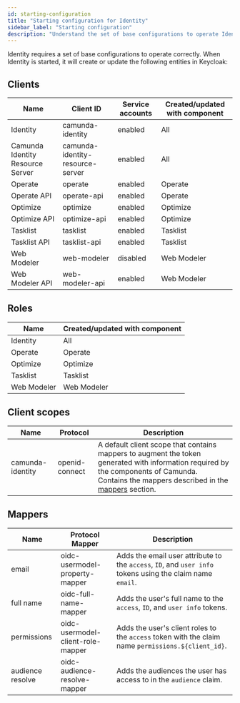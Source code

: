 ```yaml
---
id: starting-configuration
title: "Starting configuration for Identity"
sidebar_label: "Starting configuration"
description: "Understand the set of base configurations to operate Identity correctly."
---
```


Identity requires a set of base configurations to operate correctly. When Identity is started, it will
create or update the following entities in Keycloak:

## Clients

| Name                             | Client ID                        | Service accounts | Created/updated with component |
| -------------------------------- | -------------------------------- | ---------------- | ------------------------------ |
| Identity                         | camunda-identity                 | enabled          | All                            |
| Camunda Identity Resource Server | camunda-identity-resource-server | enabled          | All                            |
| Operate                          | operate                          | enabled          | Operate                        |
| Operate API                      | operate-api                      | enabled          | Operate                        |
| Optimize                         | optimize                         | enabled          | Optimize                       |
| Optimize API                     | optimize-api                     | enabled          | Optimize                       |
| Tasklist                         | tasklist                         | enabled          | Tasklist                       |
| Tasklist API                     | tasklist-api                     | enabled          | Tasklist                       |
| Web Modeler                      | web-modeler                      | disabled         | Web Modeler                    |
| Web Modeler API                  | web-modeler-api                  | enabled          | Web Modeler                    |

## Roles

| Name        | Created/updated with component |
| ----------- | ------------------------------ |
| Identity    | All                            |
| Operate     | Operate                        |
| Optimize    | Optimize                       |
| Tasklist    | Tasklist                       |
| Web Modeler | Web Modeler                    |

## Client scopes

| Name             | Protocol       | Description                                                                                                                                                                                            |
| ---------------- | -------------- | ------------------------------------------------------------------------------------------------------------------------------------------------------------------------------------------------------ |
| camunda-identity | openid-connect | A default client scope that contains mappers to augment the token generated with information required by the components of Camunda. Contains the mappers described in the [mappers](#mappers) section. |

## Mappers

| Name             | Protocol Mapper                   | Description                                                                                               |
| ---------------- | --------------------------------- | --------------------------------------------------------------------------------------------------------- |
| email            | oidc-usermodel-property-mapper    | Adds the email user attribute to the `access`, `ID`, and `user info` tokens using the claim name `email`. |
| full name        | oidc-full-name-mapper             | Adds the user's full name to the `access`, `ID`, and `user info` tokens.                                  |
| permissions      | oidc-usermodel-client-role-mapper | Adds the user's client roles to the `access` token with the claim name `permissions.${client_id}`.        |
| audience resolve | oidc-audience-resolve-mapper      | Adds the audiences the user has access to in the `audience` claim.                                        |
